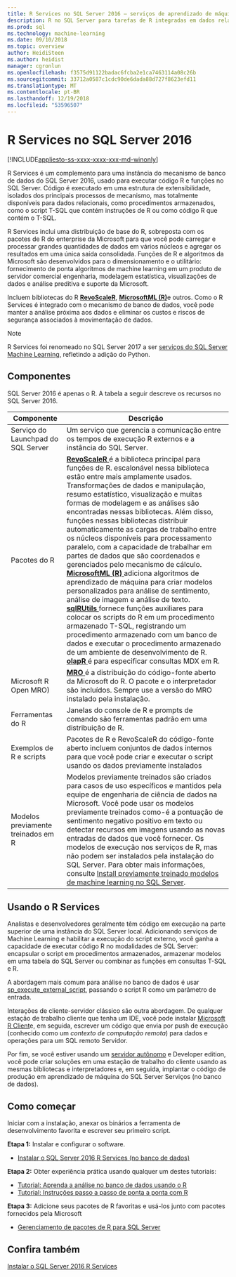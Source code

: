 ```yaml
---
title: R Services no SQL Server 2016 – serviços de aprendizado de máquina do SQL Server
description: R no SQL Server para tarefas de R integradas em dados relacionais, incluindo a ciência de dados e modelagem estatística, análise preditiva, visualização de dados e muito mais.
ms.prod: sql
ms.technology: machine-learning
ms.date: 09/10/2018
ms.topic: overview
author: HeidiSteen
ms.author: heidist
manager: cgronlun
ms.openlocfilehash: f3575d91122badac6fcba2e1ca7463114a08c26b
ms.sourcegitcommit: 33712a0587c1cdc90de6dada88d727f8623efd11
ms.translationtype: MT
ms.contentlocale: pt-BR
ms.lasthandoff: 12/19/2018
ms.locfileid: "53596507"
---
```

# <a name="r-services-in-sql-server-2016"></a>R Services no SQL Server 2016
[!INCLUDE[appliesto-ss-xxxx-xxxx-xxx-md-winonly](../../includes/appliesto-ss-xxxx-xxxx-xxx-md-winonly.md)]

R Services é um complemento para uma instância do mecanismo de banco de dados do SQL Server 2016, usado para executar código R e funções no SQL Server. Código é executado em uma estrutura de extensibilidade, isolados dos principais processos de mecanismo, mas totalmente disponíveis para dados relacionais, como procedimentos armazenados, como o script T-SQL que contém instruções de R ou como código R que contém o T-SQL. 

R Services inclui uma distribuição de base do R, sobreposta com os pacotes de R do enterprise da Microsoft para que você pode carregar e processar grandes quantidades de dados em vários núcleos e agregar os resultados em uma única saída consolidada. Funções de R e algoritmos da Microsoft são desenvolvidos para o dimensionamento e o utilitário: fornecimento de ponta algoritmos de machine learning em um produto de servidor comercial engenharia, modelagem estatística, visualizações de dados e análise preditiva e suporte da Microsoft. 

Incluem bibliotecas do R [ **RevoScaleR**](ref-r-revoscaler.md), [ **MicrosoftML (R)**](ref-r-microsoftml.md)e outros. Como o R Services é integrado com o mecanismo de banco de dados, você pode manter a análise próxima aos dados e eliminar os custos e riscos de segurança associados à movimentação de dados.

> [!Note]
> R Services foi renomeado no SQL Server 2017 a ser [serviços do SQL Server Machine Learning](../what-is-sql-server-machine-learning.md), refletindo a adição do Python.

## <a name="components"></a>Componentes

SQL Server 2016 é apenas o R. A tabela a seguir descreve os recursos no SQL Server 2016.

| Componente | Descrição |
|-----------|-------------|
| Serviço do Launchpad do SQL Server | Um serviço que gerencia a comunicação entre os tempos de execução R externos e a instância do SQL Server. |
| Pacotes do R | [**RevoScaleR** ](ref-r-revoscaler.md) é a biblioteca principal para funções de R. escalonável nessa biblioteca estão entre mais amplamente usados. Transformações de dados e manipulação, resumo estatístico, visualização e muitas formas de modelagem e as análises são encontradas nessas bibliotecas. Além disso, funções nessas bibliotecas distribuir automaticamente as cargas de trabalho entre os núcleos disponíveis para processamento paralelo, com a capacidade de trabalhar em partes de dados que são coordenados e gerenciados pelo mecanismo de cálculo.  <br/>[**MicrosoftML (R)** ](ref-r-microsoftml.md) adiciona algoritmos de aprendizado de máquina para criar modelos personalizados para análise de sentimento, análise de imagem e análise de texto. <br/>[**sqlRUtils** ](ref-r-sqlrutils.md) fornece funções auxiliares para colocar os scripts do R em um procedimento armazenado T-SQL, registrando um procedimento armazenado com um banco de dados e executar o procedimento armazenado de um ambiente de desenvolvimento de R.<br/>[**olapR** ](ref-r-olapr.md) é para especificar consultas MDX em R.|
| Microsoft R Open MRO) | [**MRO** ](https://mran.microsoft.com/open) é a distribuição do código-fonte aberto da Microsoft do R. O pacote e o interpretador são incluídos. Sempre use a versão do MRO instalado pela instalação. |
| Ferramentas do R | Janelas do console de R e prompts de comando são ferramentas padrão em uma distribuição de R.  |
| Exemplos de R e scripts |  Pacotes de R e RevoScaleR do código-fonte aberto incluem conjuntos de dados internos para que você pode criar e executar o script usando os dados previamente instalados |
| Modelos previamente treinados em R | Modelos previamente treinados são criados para casos de uso específicos e mantidos pela equipe de engenharia de ciência de dados na Microsoft. Você pode usar os modelos previamente treinados como-é a pontuação de sentimento negativo positivo em texto ou detectar recursos em imagens usando as novas entradas de dados que você fornecer. Os modelos de execução nos serviços de R, mas não podem ser instalados pela instalação do SQL Server. Para obter mais informações, consulte [Install previamente treinado modelos de machine learning no SQL Server](../install/sql-pretrained-models-install.md). |

## <a name="using-r-services"></a>Usando o R Services

Analistas e desenvolvedores geralmente têm código em execução na parte superior de uma instância do SQL Server local. Adicionando serviços de Machine Learning e habilitar a execução do script externo, você ganha a capacidade de executar código R no modalidades de SQL Server: encapsular o script em procedimentos armazenados, armazenar modelos em uma tabela do SQL Server ou combinar as funções em consultas T-SQL e R.

A abordagem mais comum para análise no banco de dados é usar [sp_execute_external_script](../../relational-databases/system-stored-procedures/sp-execute-external-script-transact-sql.md), passando o script R como um parâmetro de entrada.

Interações de cliente-servidor clássico são outra abordagem. De qualquer estação de trabalho cliente que tenha um IDE, você pode instalar [Microsoft R Client](https://docs.microsoft.com/machine-learning-server/r-client/what-is-microsoft-r-client)e, em seguida, escrever um código que envia por push de execução (conhecido como um *contexto de computação remota*) para dados e operações para um SQL remoto Servidor. 

Por fim, se você estiver usando um [servidor autônomo](r-server-standalone.md) e Developer edition, você pode criar soluções em uma estação de trabalho do cliente usando as mesmas bibliotecas e interpretadores e, em seguida, implantar o código de produção em aprendizado de máquina do SQL Server Serviços (no banco de dados). 

## <a name="how-to-get-started"></a>Como começar

Iniciar com a instalação, anexar os binários a ferramenta de desenvolvimento favorita e escrever seu primeiro script.

**Etapa 1:** Instalar e configurar o software. 

+ [Instalar o SQL Server 2016 R Services (no banco de dados)](../install/sql-r-services-windows-install.md)

**Etapa 2:** Obter experiência prática usando qualquer um destes tutoriais:

+ [Tutorial: Aprenda a análise no banco de dados usando o R](../tutorials/sqldev-in-database-r-for-sql-developers.md)
+ [Tutorial: Instruções passo a passo de ponta a ponta com R](../tutorials/walkthrough-data-science-end-to-end-walkthrough.md)

**Etapa 3:** Adicione seus pacotes de R favoritas e usá-los junto com pacotes fornecidos pela Microsoft

+ [Gerenciamento de pacotes de R para SQL Server](install-additional-r-packages-on-sql-server.md)


## <a name="see-also"></a>Confira também

 [Instalar o SQL Server 2016 R Services](../install/sql-r-services-windows-install.md)
